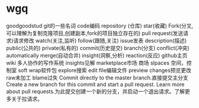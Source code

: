 # wgq
goodgoodstud
git的一些名词
code编码
repository (仓库)
star(收藏)
Fork(分叉,可以理解为复制克隆项目,创建副本,fork的项目独立存在的)
pull request(发送请求)请求修改
watch(关注,监听)
follow(跟随,关注)
issue发表
description(描述)
public(公共的)
private(私有的)
commit(历史提交)
branch(分支)
conflict(冲突)
automatically merge(自动合并)
insight(洞察,分析)
reaction(反应)
github主页
wiki 多人协作的写作系统
insights见解
marketplace市场 商场
slpaces 空间，控制室
soft wrap软件包
explore搜索
edit file编辑文件
preview changes预览更改
raw未加工
blame过失
Commit directly to the master branch.直接提交主分支
Create a new branch for this commit and start a pull request. Learn more about pull requests.为此提交创建一个新的分支，并启动一个退出请求。了解更多关于拉请求。
